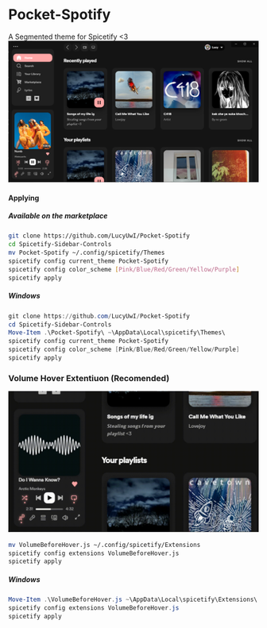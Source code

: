 # Pocket-Spotify
A Segmented theme for Spicetify <3
![](/PinkPreview.png)

#### Applying
##### Available on the marketplace
```bash
git clone https://github.com/LucyUwI/Pocket-Spotify
cd Spicetify-Sidebar-Controls
mv Pocket-Spotify ~/.config/spicetify/Themes
spicetify config current_theme Pocket-Spotify
spicetify config color_scheme [Pink/Blue/Red/Green/Yellow/Purple]
spicetify apply
```
##### Windows
```powershell
git clone https://github.com/LucyUwI/Pocket-Spotify
cd Spicetify-Sidebar-Controls
Move-Item .\Pocket-Spotify\ ~\AppData\Local\spicetify\Themes\
spicetify config current_theme Pocket-Spotify
spicetify config color_scheme [Pink/Blue/Red/Green/Yellow/Purple]
spicetify apply
```
### Volume Hover Extentiuon (Recomended)
![](/HoverPreview.gif)
```bash
mv VolumeBeforeHover.js ~/.config/spicetify/Extensions
spicetify config extensions VolumeBeforeHover.js
spicetify apply
```
##### Windows
```powershell
Move-Item .\VolumeBeforeHover.js ~\AppData\Local\spicetify\Extensions\
spicetify config extensions VolumeBeforeHover.js
spicetify apply
```
